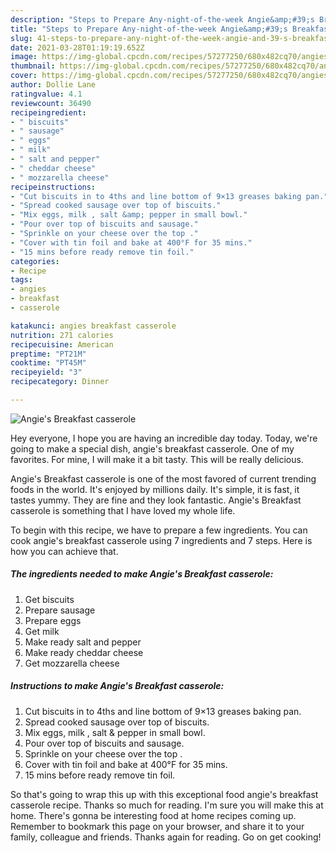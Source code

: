 ```yaml
---
description: "Steps to Prepare Any-night-of-the-week Angie&amp;#39;s Breakfast casserole"
title: "Steps to Prepare Any-night-of-the-week Angie&amp;#39;s Breakfast casserole"
slug: 41-steps-to-prepare-any-night-of-the-week-angie-and-39-s-breakfast-casserole
date: 2021-03-28T01:19:19.652Z
image: https://img-global.cpcdn.com/recipes/57277250/680x482cq70/angies-breakfast-casserole-recipe-main-photo.jpg
thumbnail: https://img-global.cpcdn.com/recipes/57277250/680x482cq70/angies-breakfast-casserole-recipe-main-photo.jpg
cover: https://img-global.cpcdn.com/recipes/57277250/680x482cq70/angies-breakfast-casserole-recipe-main-photo.jpg
author: Dollie Lane
ratingvalue: 4.1
reviewcount: 36490
recipeingredient:
- " biscuits"
- " sausage"
- " eggs"
- " milk"
- " salt and pepper"
- " cheddar cheese"
- " mozzarella cheese"
recipeinstructions:
- "Cut biscuits in to 4ths and line bottom of 9×13 greases baking pan."
- "Spread cooked sausage over top of biscuits."
- "Mix eggs, milk , salt &amp; pepper in small bowl."
- "Pour over top of biscuits and sausage."
- "Sprinkle on your cheese over the top ."
- "Cover with tin foil and bake at 400°F for 35 mins."
- "15 mins before ready remove tin foil."
categories:
- Recipe
tags:
- angies
- breakfast
- casserole

katakunci: angies breakfast casserole 
nutrition: 271 calories
recipecuisine: American
preptime: "PT21M"
cooktime: "PT45M"
recipeyield: "3"
recipecategory: Dinner

---
```



![Angie&#39;s Breakfast casserole](https://img-global.cpcdn.com/recipes/57277250/680x482cq70/angies-breakfast-casserole-recipe-main-photo.jpg)

Hey everyone, I hope you are having an incredible day today. Today, we're going to make a special dish, angie&#39;s breakfast casserole. One of my favorites. For mine, I will make it a bit tasty. This will be really delicious.

Angie&#39;s Breakfast casserole is one of the most favored of current trending foods in the world. It's enjoyed by millions daily. It's simple, it is fast, it tastes yummy. They are fine and they look fantastic. Angie&#39;s Breakfast casserole is something that I have loved my whole life.




To begin with this recipe, we have to prepare a few ingredients. You can cook angie&#39;s breakfast casserole using 7 ingredients and 7 steps. Here is how you can achieve that.

<!--inarticleads1-->

##### The ingredients needed to make Angie&#39;s Breakfast casserole:

1. Get  biscuits
1. Prepare  sausage
1. Prepare  eggs
1. Get  milk
1. Make ready  salt and pepper
1. Make ready  cheddar cheese
1. Get  mozzarella cheese




<!--inarticleads2-->

##### Instructions to make Angie&#39;s Breakfast casserole:

1. Cut biscuits in to 4ths and line bottom of 9×13 greases baking pan.
1. Spread cooked sausage over top of biscuits.
1. Mix eggs, milk , salt &amp; pepper in small bowl.
1. Pour over top of biscuits and sausage.
1. Sprinkle on your cheese over the top .
1. Cover with tin foil and bake at 400°F for 35 mins.
1. 15 mins before ready remove tin foil.




So that's going to wrap this up with this exceptional food angie&#39;s breakfast casserole recipe. Thanks so much for reading. I'm sure you will make this at home. There's gonna be interesting food at home recipes coming up. Remember to bookmark this page on your browser, and share it to your family, colleague and friends. Thanks again for reading. Go on get cooking!

